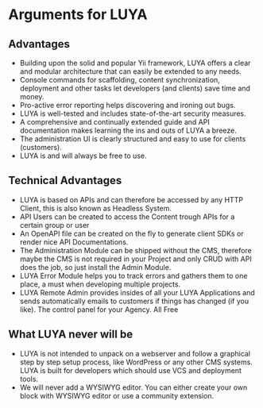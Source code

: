 # Arguments for LUYA

## Advantages

+ Building upon the solid and popular Yii framework, LUYA offers a clear and modular architecture that can easily be extended to any needs.
+ Console commands for scaffolding, content synchronization, deployment and other tasks let developers (and clients) save time and money.
+ Pro-active error reporting helps discovering and ironing out bugs.
+ LUYA is well-tested and includes state-of-the-art security measures.
+ A comprehensive and continually extended guide and API documentation makes learning the ins and outs of LUYA a breeze.
+ The administration UI is clearly structured and easy to use for clients (customers).
+ LUYA is and will always be free to use.

## Technical Advantages

+ LUYA is based on APIs and can therefore be accessed by any HTTP Client, this is also known as Headless System.
+ API Users can be created to access the Content trough APIs for a certain group or user
+ An OpenAPI file can be created on the fly to generate client SDKs or render nice API Documentations.
+ The Administration Module can be shipped without the CMS, therefore maybe the CMS is not required in your Project and only CRUD with API does the job, so just install the Admin Module.
+ LUYA Error Module helps you to track errors and gathers them to one place, a must when developing multiple projects.
+ LUYA Remote Admin provides insides of all your LUYA Applications and sends automatically emails to customers if things has changed (if you like). The control panel for your Agency. All Free

## What LUYA never will be

+ LUYA is not intended to unpack on a webserver and follow a graphical step by step setup process, like WordPress or any other CMS systems. LUYA is built for developers which should use VCS and deployment tools.
+ We will never add a WYSIWYG editor. You can either create your own block with WYSIWYG editor or use a community extension. 

